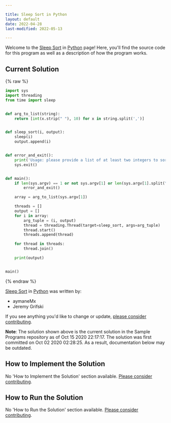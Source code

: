 ```yaml
---

title: Sleep Sort in Python
layout: default
date: 2022-04-28
last-modified: 2022-05-13

---
```


Welcome to the [Sleep Sort](https://sampleprograms.io/projects/sleep-sort) in [Python](https://sampleprograms.io/languages/python) page! Here, you'll find the source code for this program as well as a description of how the program works.

## Current Solution

{% raw %}

```python
import sys
import threading
from time import sleep


def arg_to_list(string):
    return [int(x.strip(" "), 10) for x in string.split(',')]


def sleep_sort(i, output):
    sleep(i)
    output.append(i)


def error_and_exit():
    print('Usage: please provide a list of at least two integers to sort in the format "1, 2, 3, 4, 5"')
    sys.exit()


def main():
    if len(sys.argv) == 1 or not sys.argv[1] or len(sys.argv[1].split(",")) == 1:
        error_and_exit()

    array = arg_to_list(sys.argv[1])

    threads = []
    output = []
    for i in array:
        arg_tuple = (i, output)
        thread = threading.Thread(target=sleep_sort, args=arg_tuple)
        thread.start()
        threads.append(thread)

    for thread in threads:
        thread.join()

    print(output)


main()
```

{% endraw %}

[Sleep Sort](https://sampleprograms.io/projects/sleep-sort) in [Python](https://sampleprograms.io/languages/python) was written by:

- aymaneMx
- Jeremy Grifski

If you see anything you'd like to change or update, [please consider contributing](https://github.com/TheRenegadeCoder/sample-programs).

**Note**: The solution shown above is the current solution in the Sample Programs repository as of Oct 15 2020 22:17:17. The solution was first committed on Oct 02 2020 02:28:25. As a result, documentation below may be outdated.

## How to Implement the Solution

No 'How to Implement the Solution' section available. [Please consider contributing](https://github.com/TheRenegadeCoder/sample-programs-website).

## How to Run the Solution

No 'How to Run the Solution' section available. [Please consider contributing](https://github.com/TheRenegadeCoder/sample-programs-website).